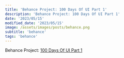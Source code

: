 ```yaml
---
title: 'Behance Project: 100 Days Of UI Part 1'
description: 'Behance Project: 100 Days Of UI Part 1'
date: '2023/05/15'
modified_date: '2023/05/15'
image: /assets/images/posts/behance.png
subtitle: 'behance'
tags: 'behance'
---
```


Behance Project: [100 Days Of UI Part 1](https://www.behance.net/gallery/40794029/100-Days-Of-UI-Part-1)
